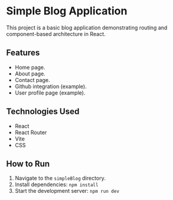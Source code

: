 # Simple Blog Application

This project is a basic blog application demonstrating routing and component-based architecture in React.

## Features

*   Home page.
*   About page.
*   Contact page.
*   Github integration (example).
*   User profile page (example).

## Technologies Used

*   React
*   React Router
*   Vite
*   CSS

## How to Run

1.  Navigate to the `simpleBlog` directory.
2.  Install dependencies: `npm install`
3.  Start the development server: `npm run dev`
